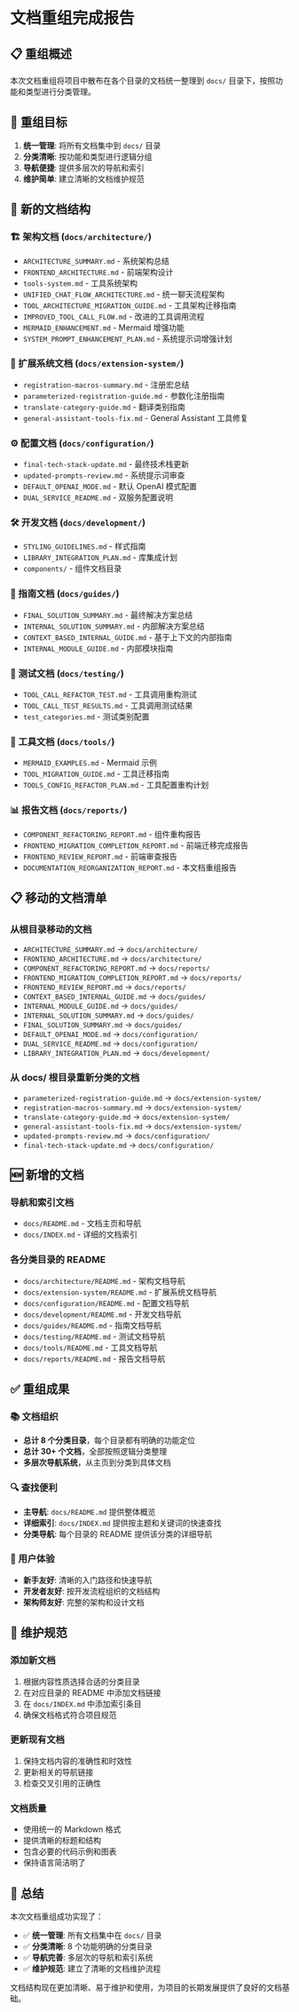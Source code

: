 # 文档重组完成报告

## 📋 重组概述

本次文档重组将项目中散布在各个目录的文档统一整理到 `docs/` 目录下，按照功能和类型进行分类管理。

## 🎯 重组目标

1. **统一管理**: 将所有文档集中到 `docs/` 目录
2. **分类清晰**: 按功能和类型进行逻辑分组
3. **导航便捷**: 提供多层次的导航和索引
4. **维护简单**: 建立清晰的文档维护规范

## 📁 新的文档结构

### 🏗️ 架构文档 (`docs/architecture/`)
- `ARCHITECTURE_SUMMARY.md` - 系统架构总结
- `FRONTEND_ARCHITECTURE.md` - 前端架构设计
- `tools-system.md` - 工具系统架构
- `UNIFIED_CHAT_FLOW_ARCHITECTURE.md` - 统一聊天流程架构
- `TOOL_ARCHITECTURE_MIGRATION_GUIDE.md` - 工具架构迁移指南
- `IMPROVED_TOOL_CALL_FLOW.md` - 改进的工具调用流程
- `MERMAID_ENHANCEMENT.md` - Mermaid 增强功能
- `SYSTEM_PROMPT_ENHANCEMENT_PLAN.md` - 系统提示词增强计划

### 🔧 扩展系统文档 (`docs/extension-system/`)
- `registration-macros-summary.md` - 注册宏总结
- `parameterized-registration-guide.md` - 参数化注册指南
- `translate-category-guide.md` - 翻译类别指南
- `general-assistant-tools-fix.md` - General Assistant 工具修复

### ⚙️ 配置文档 (`docs/configuration/`)
- `final-tech-stack-update.md` - 最终技术栈更新
- `updated-prompts-review.md` - 系统提示词审查
- `DEFAULT_OPENAI_MODE.md` - 默认 OpenAI 模式配置
- `DUAL_SERVICE_README.md` - 双服务配置说明

### 🛠️ 开发文档 (`docs/development/`)
- `STYLING_GUIDELINES.md` - 样式指南
- `LIBRARY_INTEGRATION_PLAN.md` - 库集成计划
- `components/` - 组件文档目录

### 📖 指南文档 (`docs/guides/`)
- `FINAL_SOLUTION_SUMMARY.md` - 最终解决方案总结
- `INTERNAL_SOLUTION_SUMMARY.md` - 内部解决方案总结
- `CONTEXT_BASED_INTERNAL_GUIDE.md` - 基于上下文的内部指南
- `INTERNAL_MODULE_GUIDE.md` - 内部模块指南

### 🧪 测试文档 (`docs/testing/`)
- `TOOL_CALL_REFACTOR_TEST.md` - 工具调用重构测试
- `TOOL_CALL_TEST_RESULTS.md` - 工具调用测试结果
- `test_categories.md` - 测试类别配置

### 🔧 工具文档 (`docs/tools/`)
- `MERMAID_EXAMPLES.md` - Mermaid 示例
- `TOOL_MIGRATION_GUIDE.md` - 工具迁移指南
- `TOOLS_CONFIG_REFACTOR_PLAN.md` - 工具配置重构计划

### 📊 报告文档 (`docs/reports/`)
- `COMPONENT_REFACTORING_REPORT.md` - 组件重构报告
- `FRONTEND_MIGRATION_COMPLETION_REPORT.md` - 前端迁移完成报告
- `FRONTEND_REVIEW_REPORT.md` - 前端审查报告
- `DOCUMENTATION_REORGANIZATION_REPORT.md` - 本文档重组报告

## 📋 移动的文档清单

### 从根目录移动的文档
- `ARCHITECTURE_SUMMARY.md` → `docs/architecture/`
- `FRONTEND_ARCHITECTURE.md` → `docs/architecture/`
- `COMPONENT_REFACTORING_REPORT.md` → `docs/reports/`
- `FRONTEND_MIGRATION_COMPLETION_REPORT.md` → `docs/reports/`
- `FRONTEND_REVIEW_REPORT.md` → `docs/reports/`
- `CONTEXT_BASED_INTERNAL_GUIDE.md` → `docs/guides/`
- `INTERNAL_MODULE_GUIDE.md` → `docs/guides/`
- `INTERNAL_SOLUTION_SUMMARY.md` → `docs/guides/`
- `FINAL_SOLUTION_SUMMARY.md` → `docs/guides/`
- `DEFAULT_OPENAI_MODE.md` → `docs/configuration/`
- `DUAL_SERVICE_README.md` → `docs/configuration/`
- `LIBRARY_INTEGRATION_PLAN.md` → `docs/development/`

### 从 docs/ 根目录重新分类的文档
- `parameterized-registration-guide.md` → `docs/extension-system/`
- `registration-macros-summary.md` → `docs/extension-system/`
- `translate-category-guide.md` → `docs/extension-system/`
- `general-assistant-tools-fix.md` → `docs/extension-system/`
- `updated-prompts-review.md` → `docs/configuration/`
- `final-tech-stack-update.md` → `docs/configuration/`

## 🆕 新增的文档

### 导航和索引文档
- `docs/README.md` - 文档主页和导航
- `docs/INDEX.md` - 详细的文档索引

### 各分类目录的 README
- `docs/architecture/README.md` - 架构文档导航
- `docs/extension-system/README.md` - 扩展系统文档导航
- `docs/configuration/README.md` - 配置文档导航
- `docs/development/README.md` - 开发文档导航
- `docs/guides/README.md` - 指南文档导航
- `docs/testing/README.md` - 测试文档导航
- `docs/tools/README.md` - 工具文档导航
- `docs/reports/README.md` - 报告文档导航

## ✅ 重组成果

### 📚 文档组织
- **总计 8 个分类目录**，每个目录都有明确的功能定位
- **总计 30+ 个文档**，全部按照逻辑分类整理
- **多层次导航系统**，从主页到分类到具体文档

### 🔍 查找便利
- **主导航**: `docs/README.md` 提供整体概览
- **详细索引**: `docs/INDEX.md` 提供按主题和关键词的快速查找
- **分类导航**: 每个目录的 README 提供该分类的详细导航

### 📖 用户体验
- **新手友好**: 清晰的入门路径和快速导航
- **开发者友好**: 按开发流程组织的文档结构
- **架构师友好**: 完整的架构和设计文档

## 🔄 维护规范

### 添加新文档
1. 根据内容性质选择合适的分类目录
2. 在对应目录的 README 中添加文档链接
3. 在 `docs/INDEX.md` 中添加索引条目
4. 确保文档格式符合项目规范

### 更新现有文档
1. 保持文档内容的准确性和时效性
2. 更新相关的导航链接
3. 检查交叉引用的正确性

### 文档质量
- 使用统一的 Markdown 格式
- 提供清晰的标题和结构
- 包含必要的代码示例和图表
- 保持语言简洁明了

## 🎉 总结

本次文档重组成功实现了：
- ✅ **统一管理**: 所有文档集中在 `docs/` 目录
- ✅ **分类清晰**: 8 个功能明确的分类目录
- ✅ **导航完善**: 多层次的导航和索引系统
- ✅ **维护规范**: 建立了清晰的文档维护流程

文档结构现在更加清晰、易于维护和使用，为项目的长期发展提供了良好的文档基础。

